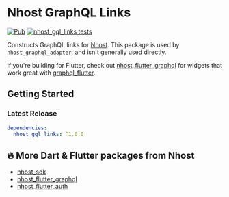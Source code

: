 # Nhost GraphQL Links

[![Pub](https://img.shields.io/pub/v/nhost_gql_links)](https://pub.dev/packages/nhost_gql_links)
[![nhost_gql_links tests](https://github.com/nhost/nhost-dart/actions/workflows/test.nhost_gql_links.yaml/badge.svg)](https://github.com/nhost/nhost-dart/actions/workflows/test.nhost_gql_links.yaml)

Constructs GraphQL links for [Nhost](https://nhost.io). This package is used by
[`nhost_graphql_adapter`](https://github.com/nhost/nhost-dart/packages/nhost_graphql_adapter),
and isn't generally used directly.

If you're building for Flutter, check out
[nhost_flutter_graphql](https://pub.dev/packages/nhost_flutter_graphql) for
widgets that work great with
[graphql_flutter](https://pub.dev/packages/graphql_flutter).

## Getting Started
### Latest Release

```yaml
dependencies:
  nhost_gql_links: ^1.0.0
```

## 🔥 More Dart & Flutter packages from Nhost

* [nhost_sdk](https://pub.dev/packages/nhost_sdk)
* [nhost_flutter_graphql](https://pub.dev/packages/nhost_flutter_graphql)
* [nhost_flutter_auth](https://pub.dev/packages/nhost_flutter_auth)
